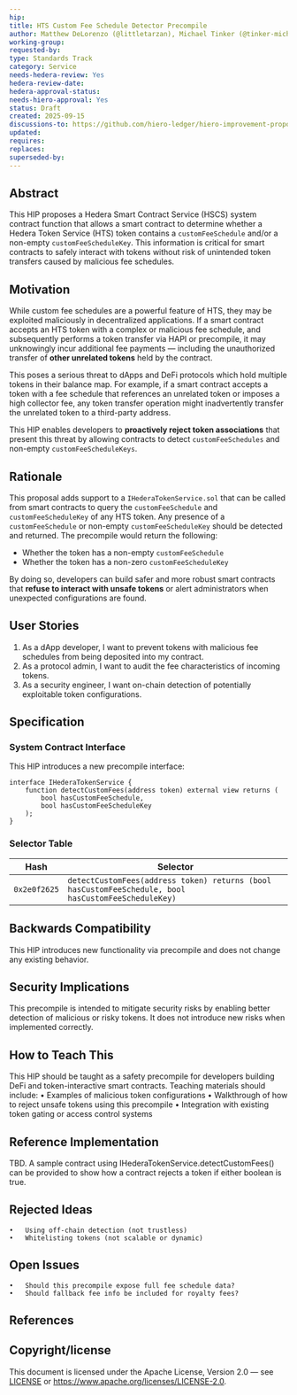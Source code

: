 ```yaml
---
hip: 
title: HTS Custom Fee Schedule Detector Precompile
author: Matthew DeLorenzo (@littletarzan), Michael Tinker (@tinker-michaelj)
working-group:
requested-by:
type: Standards Track
category: Service
needs-hedera-review: Yes
hedera-review-date:
hedera-approval-status:
needs-hiero-approval: Yes
status: Draft
created: 2025-09-15
discussions-to: https://github.com/hiero-ledger/hiero-improvement-proposals/discussions/1271
updated:
requires: 
replaces: 
superseded-by: 
---
```


## Abstract
This HIP proposes a Hedera Smart Contract Service (HSCS) system contract function that allows a smart contract to determine whether a Hedera Token Service (HTS) token contains a `customFeeSchedule` and/or a non-empty `customFeeScheduleKey`. This information is critical for smart contracts to safely interact with tokens without risk of unintended token transfers caused by malicious fee schedules.

## Motivation
While custom fee schedules are a powerful feature of HTS, they may be exploited maliciously in decentralized applications. If a smart contract accepts an HTS token with a complex or malicious fee schedule, and subsequently performs a token transfer via HAPI or precompile, it may unknowingly incur additional fee payments — including the unauthorized transfer of **other unrelated tokens** held by the contract.

This poses a serious threat to dApps and DeFi protocols which hold multiple tokens in their balance map. For example, if a smart contract accepts a token with a fee schedule that references an unrelated token or imposes a high collector fee, any token transfer operation might inadvertently transfer the unrelated token to a third-party address.

This HIP enables developers to **proactively reject token associations** that present this threat by allowing contracts to detect `customFeeSchedules` and non-empty `customFeeScheduleKeys`.

## Rationale
This proposal adds support to a `IHederaTokenService.sol` that can be called from smart contracts to query the `customFeeSchedule` and `customFeeScheduleKey` of any HTS token. Any presence of a `customFeeSchedule` or non-empty `customFeeScheduleKey` should be detected and returned.
The precompile would return the following:

- Whether the token has a non-empty `customFeeSchedule`
- Whether the token has a non-zero `customFeeScheduleKey`

By doing so, developers can build safer and more robust smart contracts that **refuse to interact with unsafe tokens** or alert administrators when unexpected configurations are found.

## User Stories
1. As a dApp developer, I want to prevent tokens with malicious fee schedules from being deposited into my contract.
2. As a protocol admin, I want to audit the fee characteristics of incoming tokens.
3. As a security engineer, I want on-chain detection of potentially exploitable token configurations.

## Specification

### System Contract Interface
This HIP introduces a new precompile interface:

```solidity
interface IHederaTokenService {
    function detectCustomFees(address token) external view returns (
        bool hasCustomFeeSchedule,
        bool hasCustomFeeScheduleKey
    );
}
```


### Selector Table

| Hash          | Selector                                                                                                                                                             |
|---------------|----------------------------------------------------------------------------------------------------------------------------------------------------------------------|
| `0x2e0f2625`  | `detectCustomFees(address token) returns (bool hasCustomFeeSchedule, bool hasCustomFeeScheduleKey)` |


## Backwards Compatibility
This HIP introduces new functionality via precompile and does not change any existing behavior.

## Security Implications
This precompile is intended to mitigate security risks by enabling better detection of malicious or risky tokens. It does not introduce new risks when implemented correctly.

## How to Teach This
This HIP should be taught as a safety precompile for developers building DeFi and token-interactive smart contracts. Teaching materials should include:
	•	Examples of malicious token configurations
	•	Walkthrough of how to reject unsafe tokens using this precompile
	•	Integration with existing token gating or access control systems

## Reference Implementation
TBD. A sample contract using IHederaTokenService.detectCustomFees() can be provided to show how a contract rejects a token if either boolean is true.

## Rejected Ideas
	•	Using off-chain detection (not trustless)
	•	Whitelisting tokens (not scalable or dynamic)

## Open Issues
	•	Should this precompile expose full fee schedule data?
	•	Should fallback fee info be included for royalty fees?

## References

## Copyright/license
This document is licensed under the Apache License, Version 2.0 —
see [LICENSE](../LICENSE) or <https://www.apache.org/licenses/LICENSE-2.0>.
